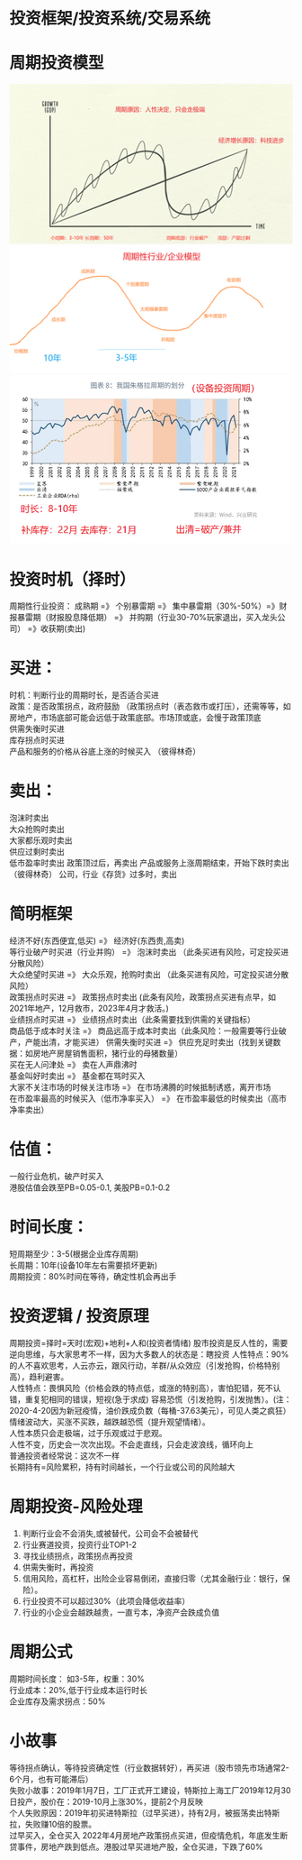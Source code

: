 # 投资框架/投资系统/交易系统

# 周期投资模型
![周期投资-规律](../img/周期投资-规律.png)
![行业/企业模型](../img/周期性行业模型.png)
![行业/朱格拉周期 or 设备投资周期](../img/朱格拉周期_产能过剩破产.png)

# 投资时机（择时）
周期性行业投资： 成熟期 =》 个别暴雷期 =》 集中暴雷期（30%-50%）=》财报暴雷期（财报股息降低期） =》 并购期（行业30-70%玩家退出，买入龙头公司） =》收获期(卖出)


# 买进：
时机：判断行业的周期时长，是否适合买进    
政策：是否政策拐点，政府鼓励  （政策拐点时（表态救市或打压），还需等等，如房地产，市场底部可能会远低于政策底部。市场顶或底，会慢于政策顶底  
供需失衡时买进  
库存拐点时买进  
产品和服务的价格从谷底上涨的时候买入 （彼得林奇） 

# 卖出：
泡沫时卖出  
大众抢购时卖出  
大家都乐观时卖出  
供应过剩时卖出  
低市盈率时卖出
政策顶过后，再卖出
产品或服务上涨周期结束，开始下跌时卖出（彼得林奇） 
公司，行业《存货》过多时，卖出

# 简明框架
经济不好(东西便宜,低买)  =》 经济好(东西贵,高卖)  
等行业破产时买进（行业并购） =》 泡沫时卖出 （此条买进有风险，可定投买进分散风险）  
大众绝望时买进 =》 大众乐观，抢购时卖出  （此条买进有风险，可定投买进分散风险）  
政策拐点时买进 =》 政策拐点时卖出  (此条有风险，政策拐点买进有点早，如2021年地产，12月救市，2023年4月才救活。)  
业绩拐点时买进 =》 业绩拐点时卖出（此条需要找到供需的关键指标）  
商品低于成本时关注 =》 商品远高于成本时卖出（此条风险：一般需要等行业破产，产能出清，才能买进）
供需失衡时买进 =》 供应充足时卖出（找到关键数据：如房地产房屋销售面积，猪行业的母猪数量）  
买在无人问津处 =》 卖在人声鼎沸时  
基金叫好时卖出 =》 基金都在骂时买入  
大家不关注市场的时候关注市场 =》 在市场沸腾的时候抵制诱惑，离开市场  
在市盈率最高的时候买入（低市净率买入） =》 在市盈率最低的时候卖出（高市净率卖出）

# 估值：
一般行业危机，破产时买入  
港股估值会跌至PB=0.05-0.1, 美股PB=0.1-0.2  


# 时间长度：
短周期至少：3-5(根据企业库存周期)  
长周期：10年(设备10年左右需要损坏更新)  
周期投资：80%时间在等待，确定性机会再出手  


# 投资逻辑 / 投资原理
周期投资=择时=天时(宏观)+地利+人和(投资者情绪)
股市投资是反人性的，需要逆向思维，与大家思考不一样，因为大多数人的状态是：瞎投资
人性特点：90%的人不喜欢思考，人云亦云，跟风行动，羊群/从众效应（引发抢购，价格特别高），趋利避害。  
人性特点：畏惧风险（价格会跌的特点低，或涨的特别高），害怕犯错，死不认错，重复犯相同的错误，短视(急于求成)
容易恐慌（引发抢购，引发抛售）。(注：2020-4-20因为新冠疫情，油价跌成负数（每桶-37.63美元），可见人类之疯狂）  
情绪波动大，买涨不买跌，越跌越恐慌（提升观望情绪）。  
人性本质只会走极端，过于乐观或过于悲观。  
人性不变，历史会一次次出现。不会走直线，只会走波浪线，循环向上  
普通投资者经常说：这次不一样  
长期持有=风险累积，持有时间越长，一个行业或公司的风险越大

# 周期投资-风险处理
1. 判断行业会不会消失,或被替代，公司会不会被替代  
2. 行业赛道投资，投资行业TOP1-2  
3. 寻找业绩拐点，政策拐点再投资  
4. 供需失衡时，再投资  
5. 信用风险，高杠杆，出险企业容易倒闭，直接归零（尤其金融行业：银行，保险）。 
6. 行业投资不可以超过30%（此项会降低收益率）
7. 行业的小企业会越跌越贵，一直亏本，净资产会跌成负值

# 周期公式

周期时间长度： 如3-5年，权重：30%  
行业成本：20%,低于行业成本运行时长  
企业库存及需求拐点：50%  


# 小故事
等待拐点确认，等待投资确定性（行业数据转好），再买进（股市领先市场通常2-6个月，也有可能滞后）  
	失败小故事：2019年1月7日，工厂正式开工建设，特斯拉上海工厂2019年12月30日投产，股价在：2019-10月上涨30%，提前2个月反映  
	个人失败原因：2019年初买进特斯拉（过早买进），持有2月，被振荡卖出特斯拉，失败赚10倍的股票。  
过早买入，全仓买入
	2022年4月房地产政策拐点买进，但疫情危机，年底发生断贷事件，房地产跌到低点。港股过早买进地产股，全仓买进，下跌了60%


